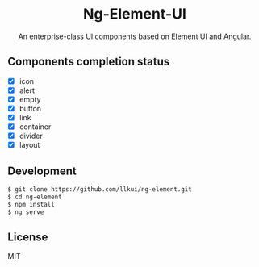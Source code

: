 <h1 align="center">
Ng-Element-UI
</h1>

<div align="center">

An enterprise-class UI components based on Element UI and Angular.

</div>

## Components completion status

- [x] icon
- [x] alert
- [x] empty
- [x] button
- [x] link
- [x] container
- [x] divider
- [x] layout

##  Development

```bash
$ git clone https://github.com/llkui/ng-element.git
$ cd ng-element
$ npm install
$ ng serve
```

## License

MIT
